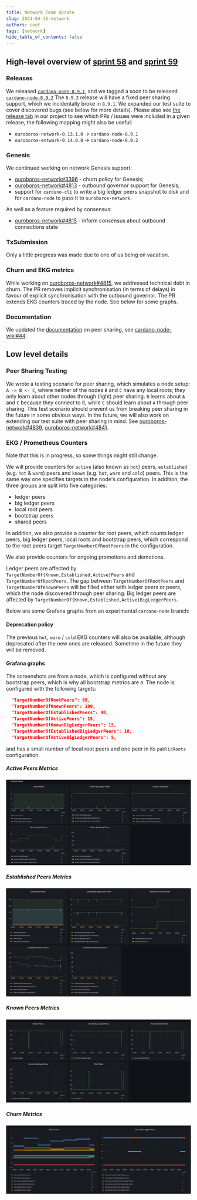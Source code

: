 ```yaml
---
title: Network Team Update
slug: 2024-04-15-network
authors: coot
tags: [network]
hide_table_of_contents: false
---
```


## High-level overview of [sprint 58][sprint-58] and [sprint 59][sprint-59]

### Releases

We released [`cardano-node-8.9.1`], and we tagged a soon to be released
[`cardano-node-8.9.2`]
The `8.9.2` release will have a fixed peer sharing support, which we
incidentally broke in `8.9.1`.  We expanded our test suite to cover discovered
bugs (see below for more details). Please also see [the release
tab][ouroboros-network-releases] in our project to see which PRs / issues were
included in a given release, the following mapping might also be useful:

* `ouroboros-network-0.13.1.0` -> `cardano-node-8.9.1`
* `ouroboros-entwork-0.14.0.0` -> `cardano-node-8.9.2`

### Genesis

We continued working on network Genesis support: 
* [ouroboros-network#3396] - churn policy for Genesis;
* [ouroboros-network#4813] - outbound governor support for Genesis;
* support for `cardano-cli` to write a big ledger peers snapshot to disk and
  for `cardano-node` to pass it to `ouroboros-network`.

As well as a feature required by consensus:
* [ouroboros-network#4815] - inform consensus about outbound connections state

### TxSubmission

Only a little progress was made due to one of us being on vacation.

### Churn and EKG metrics

While working on [ouroboros-network#4815], we addressed technical debt
in churn.  The PR removes implicit synchronisation (in terms of delays) in
favour of explicit synchronisation with the outbound governor.   The PR extends
EKG counters traced by the node.  See below for some graphs.

### Documentation

We updated the [documentation][p2p-configuration-wiki] on peer sharing, see
[cardano-node-wiki#44].

## Low level details

### Peer Sharing Testing

We wrote a testing scenario for peer sharing, which simulates a node setup:
`A -> B <- C`, where neither of the nodes `B` and `C` have any local roots; they only learn about other nodes through (light) peer sharing.  `B` learns
about `A` and `C` because they connect to it, while `C` should learn about `A`
through peer sharing.  This test scenario should prevent us from breaking peer sharing in the
future in some obvious ways.  In the future, we will also work on extending our
test suite with peer sharing in mind.  See [ouroboros-network#4839],
[ouroboros-network#4841].

### EKG / Prometheus Counters

Note that this is in progress, so some things might still change.

We will provide counters for `active` (also known as `hot`) peers,
`established` (e.g. `hot` & `warm`) peers and `known` (e.g. `hot`, `warm` and
`cold`) peers.  This is the same way one specifies targets in the node's
configuration.  In addition, the three groups are split into five categories:

* ledger peers
* big ledger peers
* local root peers
* bootstrap peers
* shared peers

In addition, we also provide a counter for root peers, which counts ledger peers,
big ledger peers, local roots and bootstrap peers, which correspond to the
root peers target `TargetNumberOfRootPeers` in the configuration.

We also provide counters for ongoing promotions and demotions.

Ledger peers are affected by `TargetNumberOf{Known,Established,Active}Peers` and `TargetNumberOfRootPeers`.
The gap between `TargetNumberOfRootPeers` and `TargetNumberOfKnownPeers` will
be filled either with ledger peers or peers, which the node discovered through
peer sharing.
Big ledger peers are affected by `TargetNumberOf{Known,Established,Active}BigLedgerPeers`.

Below are some Grafana graphs from an experimental `cardano-node` branch:

#### Deprecation policy

The previous `hot`, `warm` / `cold` EKG counters will also be available,
although deprecated after the new ones are released.  Sometime in the future
they will be removed.

#### Grafana graphs

The screenshots are from a node, which is configured without any bootstrap
peers, which is why all bootstrap metrics are `0`.  The node is configured with the following targets:
```json
  "TargetNumberOfRootPeers": 60,
  "TargetNumberOfKnownPeers": 100,
  "TargetNumberOfEstablishedPeers": 40,
  "TargetNumberOfActivePeers": 15,
  "TargetNumberOfKnownBigLedgerPeers": 15,
  "TargetNumberOfEstablishedBigLedgerPeers": 10,
  "TargetNumberOfActiveBigLedgerPeers": 5,
```
and has a small number of local root peers and one peer in its `publicRoots`
configuration.

##### Active Peers Metrics

![P2P relays](/images/network/2024-04-15-active-peers.png)
 
##### Established Peers Metrics

![P2P relays](/images/network/2024-04-15-established-peers.png)

##### Known Peers Metrics

![P2P relays](/images/network/2024-04-15-known-peers.png)

##### Churn Metrics

![P2P relays](/images/network/2024-04-15-churn.png)

[CF]: https://cardanofoundation.org

[sprint-58]: https://github.com/orgs/IntersectMBO/projects/5/views/1?visibleFields=%5B%22Title%22%2C%22Labels%22%2C%22Assignees%22%2C%22Status%22%2C%22Linked+pull+requests%22%2C69151865%2C%22Repository%22%5D&filterQuery=sprint%3A%22Sprint+58%22
[sprint-59]: https://github.com/orgs/IntersectMBO/projects/5/views/1?visibleFields=%5B%22Title%22%2C%22Labels%22%2C%22Assignees%22%2C%22Status%22%2C%22Linked+pull+requests%22%2C69151865%2C%22Repository%22%5D&filterQuery=sprint%3A%22Sprint+59%22

[`cardano-node-8.9.1`]: https://github.com/IntersectMBO/cardano-node/releases/tag/8.9.1
[`cardano-node-8.9.2`]: https://github.com/IntersectMBO/cardano-node/releases/tag/8.9.2

[ouroboros-network-releases]: https://github.com/orgs/IntersectMBO/projects/5/views/18

[ouroboros-network#3396]: https://github.com/IntersectMBO/ouroboros-network/issues/3396
[ouroboros-network#4813]: https://github.com/IntersectMBO/ouroboros-network/issues/4813
[ouroboros-network#4815]: https://github.com/IntersectMBO/ouroboros-network/issues/4815
[ouroboros-network#4839]: https://github.com/IntersectMBO/ouroboros-network/issues/4839
[ouroboros-network#4841]: https://github.com/IntersectMBO/ouroboros-network/issues/4841
[cardano-node-wiki#44]: https://github.com/input-output-hk/cardano-node-wiki/pull/44
[p2p-configuration-wiki]: https://github.com/input-output-hk/cardano-node-wiki/wiki/understanding-config-files#the-p2p-topologyjson-file

